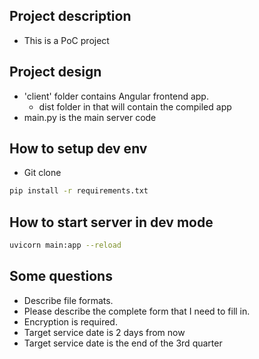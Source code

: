 

## Project description
- This is a PoC project 

## Project design
- 'client' folder contains Angular frontend app.
    - dist folder in that will contain the compiled app
- main.py is the main server code


## How to setup dev env
- Git clone
```bash
pip install -r requirements.txt
```

## How to start server in dev mode
```bash
uvicorn main:app --reload
```

## Some questions
- Describe file formats.
- Please describe the complete form that I need to fill in.
- Encryption is required.
- Target service date is 2 days from now
- Target service date is the end of the 3rd quarter




